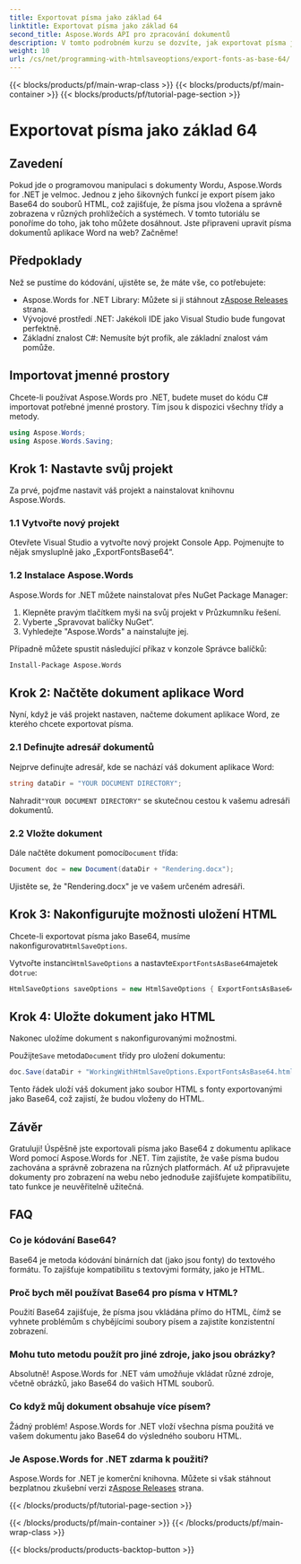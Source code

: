 ```yaml
---
title: Exportovat písma jako základ 64
linktitle: Exportovat písma jako základ 64
second_title: Aspose.Words API pro zpracování dokumentů
description: V tomto podrobném kurzu se dozvíte, jak exportovat písma jako Base64 pomocí Aspose.Words for .NET. Ujistěte se, že jsou písma vložena a správně zobrazena v souborech HTML.
weight: 10
url: /cs/net/programming-with-htmlsaveoptions/export-fonts-as-base-64/
---
```


{{< blocks/products/pf/main-wrap-class >}}
{{< blocks/products/pf/main-container >}}
{{< blocks/products/pf/tutorial-page-section >}}

# Exportovat písma jako základ 64

## Zavedení

Pokud jde o programovou manipulaci s dokumenty Wordu, Aspose.Words for .NET je velmoc. Jednou z jeho šikovných funkcí je export písem jako Base64 do souborů HTML, což zajišťuje, že písma jsou vložena a správně zobrazena v různých prohlížečích a systémech. V tomto tutoriálu se ponoříme do toho, jak toho můžete dosáhnout. Jste připraveni upravit písma dokumentů aplikace Word na web? Začněme!

## Předpoklady

Než se pustíme do kódování, ujistěte se, že máte vše, co potřebujete:

-  Aspose.Words for .NET Library: Můžete si ji stáhnout z[Aspose Releases](https://releases.aspose.com/words/net/) strana.
- Vývojové prostředí .NET: Jakékoli IDE jako Visual Studio bude fungovat perfektně.
- Základní znalost C#: Nemusíte být profík, ale základní znalost vám pomůže.

## Importovat jmenné prostory

Chcete-li používat Aspose.Words pro .NET, budete muset do kódu C# importovat potřebné jmenné prostory. Tím jsou k dispozici všechny třídy a metody.

```csharp
using Aspose.Words;
using Aspose.Words.Saving;
```

## Krok 1: Nastavte svůj projekt

Za prvé, pojďme nastavit váš projekt a nainstalovat knihovnu Aspose.Words.

### 1.1 Vytvořte nový projekt

Otevřete Visual Studio a vytvořte nový projekt Console App. Pojmenujte to nějak smysluplně jako „ExportFontsBase64“.

### 1.2 Instalace Aspose.Words

Aspose.Words for .NET můžete nainstalovat přes NuGet Package Manager:

1. Klepněte pravým tlačítkem myši na svůj projekt v Průzkumníku řešení.
2. Vyberte „Spravovat balíčky NuGet“.
3. Vyhledejte "Aspose.Words" a nainstalujte jej.

Případně můžete spustit následující příkaz v konzole Správce balíčků:

```sh
Install-Package Aspose.Words
```

## Krok 2: Načtěte dokument aplikace Word

Nyní, když je váš projekt nastaven, načteme dokument aplikace Word, ze kterého chcete exportovat písma.

### 2.1 Definujte adresář dokumentů

Nejprve definujte adresář, kde se nachází váš dokument aplikace Word:

```csharp
string dataDir = "YOUR DOCUMENT DIRECTORY";
```

 Nahradit`"YOUR DOCUMENT DIRECTORY"` se skutečnou cestou k vašemu adresáři dokumentů.

### 2.2 Vložte dokument

 Dále načtěte dokument pomocí`Document` třída:

```csharp
Document doc = new Document(dataDir + "Rendering.docx");
```

Ujistěte se, že "Rendering.docx" je ve vašem určeném adresáři.

## Krok 3: Nakonfigurujte možnosti uložení HTML

 Chcete-li exportovat písma jako Base64, musíme nakonfigurovat`HtmlSaveOptions`.


 Vytvořte instanci`HtmlSaveOptions` a nastavte`ExportFontsAsBase64`majetek do`true`:

```csharp
HtmlSaveOptions saveOptions = new HtmlSaveOptions { ExportFontsAsBase64 = true };
```

## Krok 4: Uložte dokument jako HTML

Nakonec uložíme dokument s nakonfigurovanými možnostmi.


 Použijte`Save` metoda`Document` třídy pro uložení dokumentu:

```csharp
doc.Save(dataDir + "WorkingWithHtmlSaveOptions.ExportFontsAsBase64.html", saveOptions);
```

Tento řádek uloží váš dokument jako soubor HTML s fonty exportovanými jako Base64, což zajistí, že budou vloženy do HTML.

## Závěr

Gratuluji! Úspěšně jste exportovali písma jako Base64 z dokumentu aplikace Word pomocí Aspose.Words for .NET. Tím zajistíte, že vaše písma budou zachována a správně zobrazena na různých platformách. Ať už připravujete dokumenty pro zobrazení na webu nebo jednoduše zajišťujete kompatibilitu, tato funkce je neuvěřitelně užitečná.

## FAQ

### Co je kódování Base64?
Base64 je metoda kódování binárních dat (jako jsou fonty) do textového formátu. To zajišťuje kompatibilitu s textovými formáty, jako je HTML.

### Proč bych měl používat Base64 pro písma v HTML?
Použití Base64 zajišťuje, že písma jsou vkládána přímo do HTML, čímž se vyhnete problémům s chybějícími soubory písem a zajistíte konzistentní zobrazení.

### Mohu tuto metodu použít pro jiné zdroje, jako jsou obrázky?
Absolutně! Aspose.Words for .NET vám umožňuje vkládat různé zdroje, včetně obrázků, jako Base64 do vašich HTML souborů.

### Co když můj dokument obsahuje více písem?
Žádný problém! Aspose.Words for .NET vloží všechna písma použitá ve vašem dokumentu jako Base64 do výsledného souboru HTML.

### Je Aspose.Words for .NET zdarma k použití?
 Aspose.Words for .NET je komerční knihovna. Můžete si však stáhnout bezplatnou zkušební verzi z[Aspose Releases](https://releases.aspose.com/) strana.

{{< /blocks/products/pf/tutorial-page-section >}}

{{< /blocks/products/pf/main-container >}}
{{< /blocks/products/pf/main-wrap-class >}}

{{< blocks/products/products-backtop-button >}}
